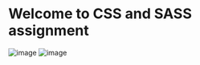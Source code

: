 # Welcome to CSS and SASS assignment

![image](https://github.com/binhnhu1409/fs10-css-sass/blob/main/assets/images/homepage.JPG)
![image](https://github.com/binhnhu1409/fs10-css-sass/blob/main/assets/images/services.JPG)
